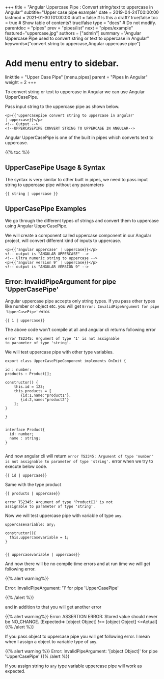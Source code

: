 +++
title = "Angular Uppercase Pipe : Convert string/text to uppercase in Angular"
subtitle="Upper case pipe example"
date = 2019-04-24T00:00:00
lastmod = 2021-01-30T01:00:00
draft = false  # Is this a draft? true/false
toc = true  # Show table of contents? true/false
type = "docs"  # Do not modify.
parentdoc = "pipes" 
prev = "pipes/list"
next = "pipes/example" 
featured="uppercase.jpg"
authors = ["admin"]
summary ="Angular Uppercase Pipe used to convert string or text to uppercase in Angular"
keywords=["convert string to uppercase,Angular uppercase pipe"]


# Add menu entry to sidebar.
linktitle = "Upper Case Pipe"
[menu.pipes]
  parent = "Pipes In Angular"
  weight = 2
+++

To convert string or text to uppercase in Angular we can use Angular UpperCasePipe.

Pass input string to the uppercase pipe as shown below.

```
<p>{{'uppercasepipe convert string to uppercase in angular'
| uppercase}}</p>
<!-- Output -->
<!--UPPERCASEPIPE CONVERT STRING TO UPPERCASE IN ANGULAR-->
```

Angular UpperCasePipe is one of the built in pipes which converts text to uppercase.

{{% toc %}}

## UpperCasePipe Usage & Syntax

The syntax is very similar to other built in pipes, we need to pass input string to uppercase pipe without any parameters

```
{{ string | uppercase }}
```

## UpperCasePipe Examples

We go through the different types of strings and convert them to uppercase using Angular UpperCasePipe.

We will create a component called uppercase component in our Angular project, will convert different kind of inputs to uppercase.

```
<p>{{'angular uppercase' | uppercase}}</p>
<!-- output is "ANGULAR UPPERCASE" --> 
<!-- Ultra numeric string to uppercase -->
<p>{{'angular version 9' | uppercase}}</p> 
<!-- output is "ANGULAR VERSION 9" --> 
```

## Error: InvalidPipeArgument for pipe 'UpperCasePipe'

Angular uppercase pipe accepts only string types. If you pass other types like number or object etc. you will get  `Error: InvalidPipeArgument for pipe 'UpperCasePipe'` error.

```
{{ 1 | uppercase}}
```

The above code won't compile at all and angular cli returns following error

```
error TS2345: Argument of type '1' is not assignable 
to parameter of type 'string'.
```

We will test uppercase pipe with other type variables.

```
export class UpperCasePipeComponent implements OnInit {

id : number;
products : Product[];

constructor() { 
    this.id = 123;
    this.products = [
       {id:1,name:"product1"},
       {id:2,name:"product2"}
    ];
}

}  


interface Product{
  id: number;
  name : string;
}


```

And now angular cli will return `error TS2345: Argument of type 'number' is not assignable to parameter of type 'string'.` error when we try to execute below code.

 ```
 {{ id | uppercase}}
 ```

 Same with the type product 

 ```
 {{ products | uppercase}}

 error TS2345: Argument of type 'Product[]' is not 
 assignable to parameter of type 'string'.
 ```

 Now we will test uppercase pipe with variable of type `any`. 

 
 ```
 uppercasevariable: any;

 constructor(){
   this.uppercasevariable = 1;
 }


 {{ uppercasevariable | uppercase}}
 ```

 And now there will be no compile time errors and at run time we will get following error.

 {{% alert warning%}}

  Error: InvalidPipeArgument: '1' for pipe 'UpperCasePipe'

 {{% /alert %}}

 and in addition to that you will get another error

{{% alert warning%}}
Error: ASSERTION ERROR: Stored value should never be NO_CHANGE. 
[Expected=> [object Object] !== [object Object] <=Actual]
{{% /alert %}}

If you pass object to uppercase pipe you will get following error. I mean when I assign a object to variable type of `any`.

{{% alert warning %}}
Error: InvalidPipeArgument: '[object Object]'
 for pipe 'UpperCasePipe'
{{% /alert %}}

If you assign string to `any` type variable uppercase pipe will work as expected.
